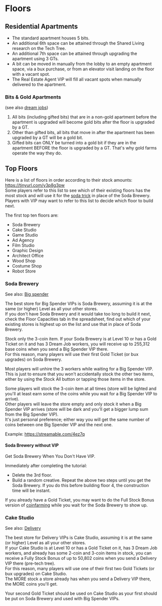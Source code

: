 # Floors

## Residential Apartments

* The standard apartment houses 5 bits.
* An additional 6th space can be attained through the Shared Living research on the Tech Tree.
* An additional 7th space can be attained through upgrading the apartment using 3 GTs.
* A bit can be moved in manually from the lobby to an empty apartment space, via a bux purchase, or from an elevator visit landing on the floor with a vacant spot.
* The Real Estate Agent VIP will fill all vacant spots when manually delivered to the apartment.

### Bits & Gold Apartments

(see also [dream jobs](TODO/informations#dream-jobs))

1. All bits (including gifted bits) that are in a non-gold apartment before the apartment is upgraded will become gold bits after the floor is upgraded by a GT.
2. Other than gifted bits, all bits that move in after the apartment has been upgraded by a GT will be a gold bit.
3. Gifted bits can ONLY be turned into a gold bit if they are in the apartment BEFORE the floor is upgraded by a GT. That's why gold farms operate the way they do.

## Top Floors

Here is a list of floors in order according to their stock amounts: <https://tinyurl.com/y3p8g3pw>  
Some players refer to this list to see which of their existing floors has the most stock and will use it for the [soda trick](TODO/floors#soda-brewery) in place of the Soda Brewery.  
Players with VIP may want to refer to this list to decide which floor to build next.

The first top ten floors are:

* Soda Brewery
* Cake Studio
* Game Studio
* Ad Agency
* Film Studio
* Graphic Design
* Architect Office
* Wood Shop
* Costume Shop
* Robot Store

### Soda Brewery

See also: [Big spender](TODO/vips#big-spender)

The best store for Big Spender VIPs is Soda Brewery, assuming it is at the same (or higher) Level as all your other stores.  
If you don't have Soda Brewery and it would take too long to build it next, check the Floor Capacities tab in the spreadsheet, find out which of your existing stores is highest up on the list and use that in place of Soda Brewery.

Stock only the 3-coin item. If your Soda Brewery is at Level 10 or has a Gold Ticket on it and has 3 Dream Job workers, you will receive up to 255,312 base coins when you send a Big Spender VIP there.  
For this reason, many players will use their first Gold Ticket (or bux upgrades) on Soda Brewery.

Most players will unhire the 3 workers while waiting for a Big Spender VIP.  
This is just to ensure that you won't accidentally stock the other two items, either by using the Stock All button or tapping those items in the store.

Some players will stock the 3-coin item at all times (store will be lighted and you'll at least earn some of the coins while you wait for a Big Spender VIP to arrive).  
Other players will leave the store empty and only stock it when a Big Spender VIP arrives (store will be dark and you'll get a bigger lump sum from the Big Spender VIP).  
It's just personal preference; either way you will get the same number of coins between one Big Spender VIP and the next one.

Example: <https://streamable.com/4ez7q>

#### Soda Brewery without VIP

Get Soda Brewery When You Don't Have VIP.

Immediately after completing the tutorial:

* Delete the 3rd floor.
* Build a random creative.
Repeat the above two steps until you get the Soda Brewery. If you do this before building floor 4, the construction time will be instant.

If you already have a Gold Ticket, you may want to do the Full Stock Bonus version of [coinfarming](TODO/coins#coin-farming) while you wait for the Soda Brewery to show up.

### Cake Studio

See also: [Delivery](TODO/vips#delivery)

The best store for Delivery VIPs is Cake Studio, assuming it is at the same (or higher) Level as all your other stores.  
If your Cake Studio is at Level 10 or has a Gold Ticket on it, has 3 Dream Job workers, and already has some 2-coin and 3-coin items in stock, you can receive a Fully Stock Bonus of up to 50,802 coins when you send a Delivery VIP there (pre-tech tree).  
For this reason, many players will use one of their first two Gold Tickets (or bux upgrades) on Cake Studio.  
The MORE stock a store already has when you send a Delivery VIP there, the MORE coins you'll get.

Your second Gold Ticket should be used on Cake Studio as your first should be put on Soda Brewery and used with Big Spender VIPs.
